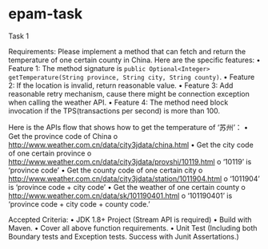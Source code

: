 # epam-task
Task 1

Requirements:
Please implement a method that can fetch and return the temperature of one certain county in China. Here are the specific features: 
•	Feature 1: The method signature is `public Optional<Integer> getTemperature(String province, String city, String county)`.
•	Feature 2: If the location is invalid, return reasonable value.
•	Feature 3: Add reasonable retry mechanism, cause there might be connection exception when calling the weather API.
•	Feature 4: The method need block invocation if the TPS(transactions per second) is more than 100.

Here is the APIs flow that shows how to get the temperature of ‘苏州’：
•	Get the province code of China
o	http://www.weather.com.cn/data/city3jdata/china.html
•	Get the city code of one certain province
o	http://www.weather.com.cn/data/city3jdata/provshi/10119.html 
o	‘10119’ is ‘province code’
•	Get the county code of one certain city
o	http://www.weather.com.cn/data/city3jdata/station/1011904.html 
o	‘1011904’ is ‘province code + city code’
•	Get the weather of one certain county
o	http://www.weather.com.cn/data/sk/101190401.html 
o	‘101190401’ is ‘province code + city code + county code.’

Accepted Criteria:
•	JDK 1.8+ Project (Stream API is required)
•	Build with Maven.
•	Cover all above function requirements.
•	Unit Test (Including both Boundary tests and Exception tests. Success with Junit Assertations.)
